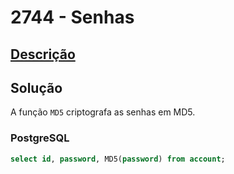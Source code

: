 # 2744 - Senhas

## [Descrição](https://www.beecrowd.com.br/judge/pt/problems/view/2744)

## Solução

A função `MD5` criptografa as senhas em MD5.

### PostgreSQL

```sql
select id, password, MD5(password) from account;
```